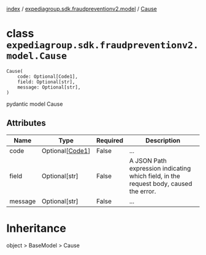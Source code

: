 [index](index.md) / [expediagroup.sdk.fraudpreventionv2.model](expediagroup.sdk.fraudpreventionv2.model.md) / [Cause](Cause.md)
# class `expediagroup.sdk.fraudpreventionv2.model.Cause`
```
Cause(
    code: Optional[Code1],
    field: Optional[str],
    message: Optional[str],
)
```

pydantic model Cause



## Attributes
    
    
        
    
        
    
        
    

|   Name  |             Type            | Required |                                      Description                                      |
|---------|-----------------------------|----------|---------------------------------------------------------------------------------------|
|   code  | Optional[[Code1](Code1.md)] |  False   |                                          ...                                          |
|  field  |        Optional[str]        |  False   | A JSON Path expression indicating which field, in the request body, caused the error. |
| message |        Optional[str]        |  False   |                                          ...                                          |










# Inheritance
object > BaseModel > Cause